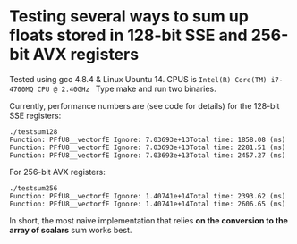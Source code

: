Testing several ways to sum up floats stored in 128-bit SSE and 256-bit AVX registers
====================
Tested using gcc 4.8.4 & Linux Ubuntu 14. CPUS is ``Intel(R) Core(TM) i7-4700MQ CPU @ 2.40GHz
`` Type make and run two binaries. 

Currently, performance numbers are (see code for details) for the 128-bit SSE registers:
```
./testsum128 
Function: PFfU8__vectorfE Ignore: 7.03693e+13Total time: 1858.08 (ms) 
Function: PFfU8__vectorfE Ignore: 7.03693e+13Total time: 2281.51 (ms) 
Function: PFfU8__vectorfE Ignore: 7.03693e+13Total time: 2457.27 (ms) 
```
For 256-bit AVX registers:
```
./testsum256 
Function: PFfU8__vectorfE Ignore: 1.40741e+14Total time: 2393.62 (ms) 
Function: PFfU8__vectorfE Ignore: 1.40741e+14Total time: 2606.65 (ms) 
```
In short, the most naive implementation that relies **on the conversion to the array of scalars** sum works best.
